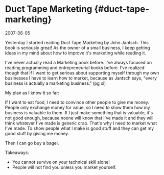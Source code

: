 # Duct Tape Marketing {#duct-tape-marketing}

2007-06-05

Yesterday I started reading Duct Tape Marketing by John Jantsch. This
book is seriously great! As the owner of a small business, I keep
getting ideas in my mind about how to improve it's marketing while
reading it.

I've never actually read a Marketing book before. I've always focused
on reading programming and entrepreneurial books before. I've realized
though that if I want to get serious about supporting myself through
my own businesses I have to learn how to market, because as Jantsch
says, "every business is actually a marketing business." (pg xi)

My plan as I know it so far:

If I want to eat food, I need to convince other people to give me
money. People only exchange money for value, so I need to show them
how my business is valuable to them. If I just make something that is
valuable, it's not good enough, because noone will know that I've made
it and they will think whatever I've made is generic crap. That's why
I need to market what I've made. To show people what I make is good
stuff and they can get my good stuff by giving me money.

Then I can go buy a bagel.


Takeaways:

* You cannot survive on your technical skill alone!
* People will not find you unless you market yourself.
